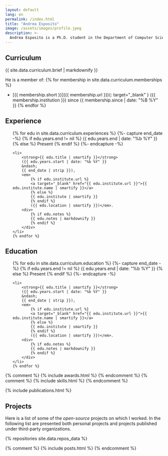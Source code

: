 ```yaml
---
layout: default
lang: en
permalink: /index.html
title: "Andrea Esposito"
image: /assets/images/profile.jpeg
description: >-
  Andrea Esposito is a Ph.D. student in the Department of Computer Science at the University of Bari Aldo Moro. He is an active member of the Interaction, Visualization, Usability & UX (IVU) Laboratory, where his research focuses on Human-Centred Artificial Intelligence. His interests lie in Human-Computer Interaction, eXplainable Artificial Intelligence, and Human-AI Interaction.
---
```


## Curriculum

{{ site.data.curriculum.brief | markdownify }}

He is a member of:
{% for membership in site.data.curriculum.memberships %}
- [{{ membership.short }}]({{ membership.url }}){: target="_blank" } ({{ membership.institution }}) since {{ membership.since | date: "%B %Y" }}
{% endfor %}

## Experience
<ul>
    {% for edu in site.data.curriculum.experiences %}
    {%- capture end_date -%}
    {% if edu.years.end != nil %}
    {{ edu.years.end | date: "%b %Y" }}
    {% else %}
    Present
    {% endif %}
    {%- endcapture -%}

    <li>
        <strong>{{ edu.title | smartify }}</strong>
        ({{ edu.years.start | date: "%b %Y" }}
        &ndash;
        {{ end_date | strip }}),
        <em>
            {% if edu.institute.url %}
            <a target="_blank" href="{{ edu.institute.url }}">{{ edu.institute.name | smartify }}</a>
            {% else %}
            {{ edu.institute | smartify }}
            {% endif %}
            ({{ edu.location | smartify }})</em>.
        <div>
            {% if edu.notes %}
            {{ edu.notes | markdownify }}
            {% endif %}
        </div>
    </li>
    {% endfor %}
</ul>

## Education
<ul>
    {% for edu in site.data.curriculum.education %}
    {%- capture end_date -%}
    {% if edu.years.end != nil %}
    {{ edu.years.end | date: "%b %Y" }}
    {% else %}
    Present
    {% endif %}
    {%- endcapture -%}

    <li>
        <strong>{{ edu.title | smartify }}</strong>
        ({{ edu.years.start | date: "%b %Y" }}
        &ndash;
        {{ end_date | strip }}),
        <em>
            {% if edu.institute.url %}
            <a target="_blank" href="{{ edu.institute.url }}">{{ edu.institute.name | smartify }}</a>
            {% else %}
            {{ edu.institute | smartify }}
            {% endif %}
            ({{ edu.location | smartify }})</em>.
        <div>
            {% if edu.notes %}
            {{ edu.notes | markdownify }}
            {% endif %}
        </div>
    </li>
    {% endfor %}
</ul>

{% comment %} {% include awards.html %} {% endcomment %}
{% comment %} {% include skills.html %} {% endcomment %}

{% include publications.html %}

## Projects

Here is a list of some of the _open-source_ projects on which I
worked. In the following list are presented both personal projects and
projects published under third-party organizations.

{% repositories site.data.repos_data %}

{% comment %} {% include posts.html %} {% endcomment %}
